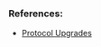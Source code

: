 ### References:
- [Protocol Upgrades](https://docs.optimism.io/builders/node-operators/network-upgrades)